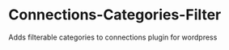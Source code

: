 Connections-Categories-Filter
===================

Adds filterable categories to connections plugin for wordpress
